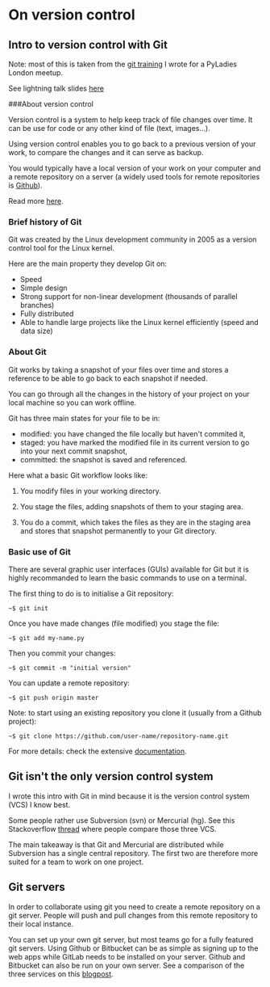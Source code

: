 # On version control

## Intro to version control with Git

Note: most of this is taken from the [git training](https://github.com/pyladieslondon/git-training) I wrote for a PyLadies London meetup.

See lightning talk slides [here](http://nbviewer.ipython.org/github/pyladieslondon/git-training/blob/master/PyLadiesLondon-Git.ipynb)

###About version control

Version control is a system to help keep track of file changes over time.
It can be use for code or any other kind of file (text, images...).

Using version control enables you to go back to a previous version of your work, to compare the changes and it can serve as backup.

You would typically have a local version of your work on your computer and a remote repository on a server (a widely used tools for remote repositories is [Github](http://github.com/)).


Read more [here](https://git-scm.com/book/en/v2/Getting-Started-About-Version-Control).



### Brief history of Git

Git was created by the Linux development community in 2005 as a version control tool for the Linux kernel.

Here are the main property they develop Git on:

* Speed
* Simple design
* Strong support for non-linear development (thousands of parallel branches)
* Fully distributed
* Able to handle large projects like the Linux kernel efficiently (speed and data size)


### About Git

Git works by taking a snapshot of your files over time and stores a reference to be able to go back to each snapshot if needed.

You can go through all the changes in the history of your project on your local machine so you can work offline.

Git has three main states for your file to be in:

* modified: you have changed the file locally but haven't commited it,
* staged: you have marked the modified file in its current version to go into your next commit snapshot,
* committed: the snapshot is saved and referenced.


Here what a basic Git workflow looks like:

1. You modify files in your working directory.

2. You stage the files, adding snapshots of them to your staging area.

3. You do a commit, which takes the files as they are in the staging area and stores that snapshot permanently to your Git directory.


### Basic use of Git

There are several graphic user interfaces (GUIs) available for Git but it is highly recommanded to learn the basic commands to use on a terminal.

The first thing to do is to initialise a Git repository:
```
~$ git init
```

Once you have made changes (file modified) you stage the file:
```
~$ git add my-name.py
```

Then you commit your changes:
```
~$ git commit -m "initial version"
```

You can update a remote repository:
```
~$ git push origin master
```

Note: to start using an existing repository you clone it (usually from a Github project):
```
~$ git clone https://github.com/user-name/repository-name.git
```

For more details: check the extensive [documentation](https://git-scm.com/doc).


## Git isn't the only version control system

I wrote this intro with Git in mind because it is the version control system (VCS) I know best.

Some people rather use Subversion (svn) or Mercurial (hg).
See this Stackoverflow [thread](http://stackoverflow.com/questions/3183064/git-vs-mercurial-vs-svn) where people compare those three VCS.

The main takeaway is that Git and Mercurial are distributed while Subversion has a single central repository. The first two are therefore more suited for a team to work on one project.


## Git servers

In order to collaborate using git you need to create a remote repository on a git server.
People will push and pull changes from this remote repository to their local instance.

You can set up your own git server, but most teams go for a fully featured git servers.
Using Github or Bitbucket can be as simple as signing up to the web apps while GitLab needs to be installed on your server.
Github and Bitbucket can also be run on your own server. See a comparison of the three services on this [blogpost](https://technologyconversations.com/2015/10/16/github-vs-gitlabs-vs-bitbucket-server-formerly-stash/).

